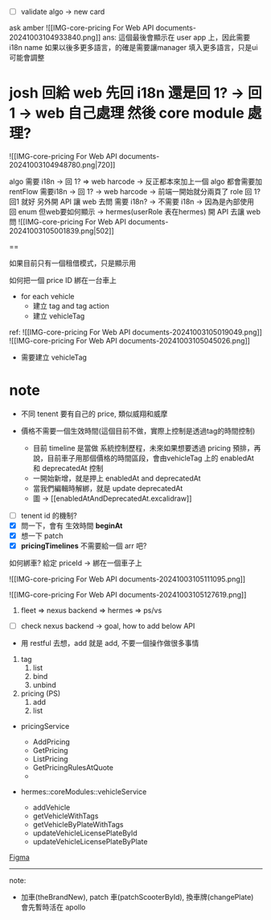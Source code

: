 
- [ ] validate algo -> new card













ask amber
![[IMG-core-pricing For Web API documents-20241003104933840.png]]
ans: 這個最後會顯示在 user app 上，因此需要 i18n name
如果以後多更多語言，的確是需要讓manager 填入更多語言，只是ui 可能會調整




josh
回給 web **先回 i18n** 還是回 1? -> 回 1  -> web 自己處理
然後 core module 處理?
==
![[IMG-core-pricing For Web API documents-20241003104948780.png|720]]


algo 需要 i18n -> 回 1?  => web harcode -> 反正都本來加上一個 algo 都會需要加
rentFlow 需要i18n -> 回 1? -> web harcode -> 前端一開始就分兩頁了
role 回 1? 
回1 就好
另外開 API 讓 web 去問
需要 i18n?  -> 不需要 i18n -> 因為是內部使用
回 enum 但web要如何顯示 -> hermes(userRole 表在hermes) 開 API 去讓 web 問 
![[IMG-core-pricing For Web API documents-20241003105001839.png|502]]



==

如果目前只有一個租借模式，只是顯示用




如何把一個 price ID 綁在一台車上
- for each vehicle
	- 建立 tag and tag action
	- 建立 vehicleTag

ref:
![[IMG-core-pricing For Web API documents-20241003105019049.png]]
![[IMG-core-pricing For Web API documents-20241003105045026.png]]


- 需要建立 vehicleTag





# note

- 不同 tenent 要有自己的 price, 類似威翔和威摩


- 價格不需要一個生效時間(這個目前不做，實際上控制是透過tag的時間控制)  
	- 目前 timeline 是當做 系統控制歷程，未來如果想要透過 pricing 預排，再說，目前車子用那個價格的時間區段，會由vehicleTag 上的 enabledAt 和 deprecatedAt 控制
	- 一開始新增，就是押上 enabledAt and deprecatedAt
	- 當我們編輯時解綁，就是 update deprecatedAt
	- 圖 -> [[enabledAtAndDeprecatedAt.excalidraw]]



- [ ] tenent id 的機制?
- [x] 問一下，會有 生效時間 **beginAt**
- [x] 想一下 patch
- [x] **pricingTimelines** 不需要給一個 arr 吧?

如何綁車?
給定 priceId -> 綁在一個車子上



![[IMG-core-pricing For Web API documents-20241003105111095.png]]

 ![[IMG-core-pricing For Web API documents-20241003105127619.png]]

1. fleet => nexus backend => hermes => ps/vs

- [ ] check nexus backend -> goal, how to add below API

- 用 restful 去想，add 就是 add, 不要一個操作做很多事情

1. tag
   1. list
   2. bind
   3. unbind
2. pricing (PS)
   1. add
   2. list

- pricingService

  - AddPricing
  - GetPricing
  - ListPricing
  - GetPricingRulesAtQuote
  -

- hermes::coreModules::vehicleService
  - addVehicle
  - getVehicleWithTags
  - getVehicleByPlateWithTags
  - updateVehicleLicensePlateById
  - updateVehicleLicensePlateByPlate

[Figma](https://www.figma.com/design/vemT4ioLLPe8uU6Yj8bArh/%F0%9F%93%82-Nexus-%E5%BE%8C%E5%8F%B0?node-id=32-579&node-type=CANVAS&t=U5kUnFZHAKio8qXP-0)

---

note:

- 加車(theBrandNew), patch 車(patchScooterById), 換車牌(changePlate) 會先暫時活在 apollo
